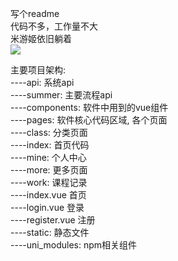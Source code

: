 写个readme <br>
代码不多，工作量不大 <br>
米游姬依旧躺着 <br>
<img src="https://blhq.oss-cn-beijing.aliyuncs.com/blhq/%E7%B1%B3%E6%B8%B8%E5%A7%AC.png"/>

主要项目架构:<br>
	----api: 系统api <br>
		----summer: 主要流程api <br>
	----components: 软件中用到的vue组件 <br>
	----pages: 软件核心代码区域, 各个页面 <br>
		----class: 分类页面 <br>
		----index: 首页代码 <br>
		----mine:  个人中心 <br>
		----more:  更多页面 <br>
		----work:  课程记录 <br>
		----index.vue 首页 <br>
		----login.vue 登录 <br>
		----register.vue 注册 <br>
	----static: 静态文件 <br>
	----uni_modules: npm相关组件 <br>


